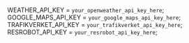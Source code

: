 WEATHER_API_KEY = `your_openweather_api_key_here`;
GOOGLE_MAPS_API_KEY = `your_google_maps_api_key_here`;
TRAFIKVERKET_API_KEY = `your_trafikverket_api_key_here`;
RESROBOT_API_KEY = `your_resrobot_api_key_here`;